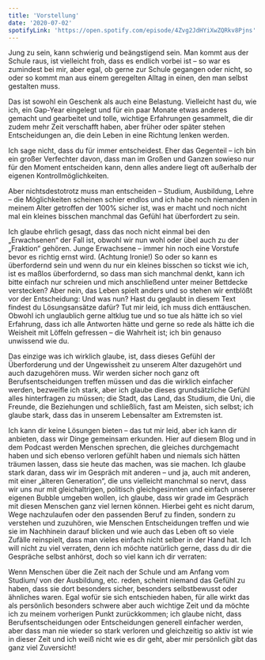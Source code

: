 ```yaml
---
title: 'Vorstellung'
date: '2020-07-02'
spotifyLink: 'https://open.spotify.com/episode/4Zvg2JdHYiXwZQRkv8Pjns'
---
```

Jung zu sein, kann schwierig und beängstigend sein. Man kommt aus der Schule raus, ist vielleicht froh, dass es endlich vorbei ist – so war es zumindest bei mir, aber egal, ob gerne zur Schule gegangen oder nicht, so oder so kommt man aus einem geregelten Alltag in einen, den man selbst gestalten muss. 

Das ist sowohl ein Geschenk als auch eine Belastung. Vielleicht hast du, wie ich, ein Gap-Year eingelegt und für ein paar Monate etwas anderes gemacht und gearbeitet und tolle, wichtige Erfahrungen gesammelt, die dir zudem mehr Zeit verschafft haben, aber früher oder später stehen Entscheidungen an, die dein Leben in eine Richtung lenken werden.

Ich sage nicht, dass du für immer entscheidest. Eher das Gegenteil – ich bin ein großer Verfechter davon, dass man im Großen und Ganzen sowieso nur für den Moment entscheiden kann, denn alles andere liegt oft außerhalb der eigenen Kontrollmöglichkeiten.

Aber nichtsdestotrotz muss man entscheiden – Studium, Ausbildung, Lehre – die Möglichkeiten scheinen schier endlos und ich habe noch niemanden in meinem Alter getroffen der 100% sicher ist, was er macht und noch nicht mal ein kleines bisschen manchmal das Gefühl hat überfordert zu sein.

Ich glaube ehrlich gesagt, dass das noch nicht einmal bei den „Erwachsenen“ der Fall ist, obwohl wir nun wohl oder übel auch zu der „Fraktion“ gehören. 
Junge Erwachsene – immer hin noch eine Vorstufe bevor es richtig ernst wird. (Achtung Ironie!) 
So oder so kann es überfordernd sein und wenn du nur ein kleines bisschen so tickst wie ich, ist es maßlos überfordernd, so dass man sich manchmal denkt, kann ich bitte einfach nur schreien und mich anschließend unter meiner Bettdecke verstecken?
Aber nein, das Leben spielt anders und so stehen wir entblößt vor der Entscheidung: Und was nun?
Hast du geglaubt in diesem Text findest du Lösungsansätze dafür? Tut mir leid, ich muss dich enttäuschen.
Obwohl ich unglaublich gerne altklug tue und so tue als hätte ich so viel Erfahrung, dass ich alle Antworten hätte und gerne so rede als hätte ich die Weisheit mit Löffeln gefressen – die Wahrheit ist; ich bin genauso unwissend wie du.

Das einzige was ich wirklich glaube, ist, dass dieses Gefühl der Überforderung und der Ungewissheit zu unserem Alter dazugehört und auch dazugehören muss. 
Wir werden sicher noch ganz oft Berufsentscheidungen treffen müssen und das die wirklich einfacher werden, bezweifle ich stark, aber ich glaube dieses grundsätzliche Gefühl alles hinterfragen zu müssen; die Stadt, das Land, das Studium, die Uni, die Freunde, die Beziehungen und schließlich, fast am Meisten, sich selbst; ich glaube stark, dass das in unserem Lebensalter am Extremsten ist. 

Ich kann dir keine Lösungen bieten – das tut mir leid, aber ich kann dir anbieten, dass wir Dinge gemeinsam erkunden. Hier auf diesem Blog und in dem Podcast werden Menschen sprechen, die gleiches durchgemacht haben und sich ebenso verloren gefühlt haben und niemals sich hätten träumen lassen, dass sie heute das machen, was sie machen. Ich glaube stark daran, dass wir im Gespräch mit anderen – und ja, auch mit anderen, mit einer „älteren Generation“, die uns vielleicht manchmal so nervt, dass wir uns nur mit gleichaltrigen, politisch gleichgesinnten und einfach unserer eigenen Bubble umgeben wollen, ich glaube, dass wir grade im Gespräch mit diesen Menschen ganz viel lernen können. Hierbei geht es nicht darum, Wege nachzulaufen oder den passenden Beruf zu finden, sondern zu verstehen und zuzuhören, wie Menschen Entscheidungen treffen und wie sie im Nachhinein darauf blicken und wie auch das Leben oft so viele Zufälle reinspielt, dass man vieles einfach nicht selber in der Hand hat. Ich will nicht zu viel verraten, denn ich möchte natürlich gerne, dass du dir die Gespräche selbst anhörst, doch so viel kann ich dir verraten: 

Wenn Menschen über die Zeit nach der Schule und am Anfang vom Studium/ von der Ausbildung, etc. reden, scheint niemand das Gefühl zu haben, dass sie dort besonders sicher, besonders selbstbewusst oder ähnliches waren. 
Egal wofür sie sich entschieden haben, für alle wirkt das als persönlich besonders schwere aber auch wichtige Zeit und da möchte ich zu meinem vorherigen Punkt zurückkommen; ich glaube nicht, dass Berufsentscheidungen oder Entscheidungen generell einfacher werden, aber dass man nie wieder so stark verloren und gleichzeitig so aktiv ist wie in dieser Zeit und ich weiß nicht wie es dir geht, aber mir persönlich gibt das ganz viel Zuversicht!
